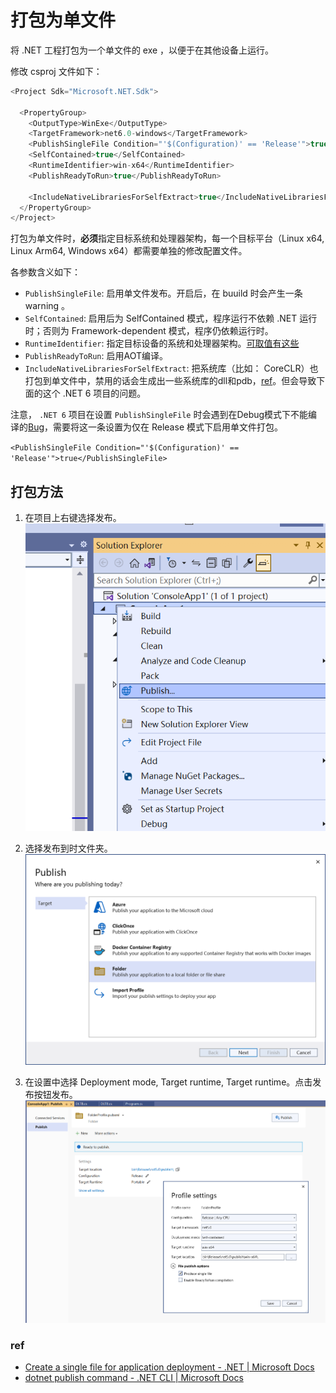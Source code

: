 # 打包为单文件

将 .NET 工程打包为一个单文件的 exe ，以便于在其他设备上运行。

修改 csproj 文件如下：

```c#
<Project Sdk="Microsoft.NET.Sdk">

  <PropertyGroup>
    <OutputType>WinExe</OutputType>
    <TargetFramework>net6.0-windows</TargetFramework>
	<PublishSingleFile Condition="'$(Configuration)' == 'Release'">true</PublishSingleFile>
	<SelfContained>true</SelfContained>
	<RuntimeIdentifier>win-x64</RuntimeIdentifier>
	<PublishReadyToRun>true</PublishReadyToRun>

    <IncludeNativeLibrariesForSelfExtract>true</IncludeNativeLibrariesForSelfExtract>
  </PropertyGroup>
</Project>
```

打包为单文件时，**必须**指定目标系统和处理器架构，每一个目标平台（Linux x64, Linux Arm64, Windows x64）都需要单独的修改配置文件。

各参数含义如下：

* `PublishSingleFile`: 启用单文件发布。开启后，在 buuild 时会产生一条 warning 。
* `SelfContained`: 启用后为 SelfContained 模式，程序运行不依赖 .NET 运行时；否则为 Framework-dependent 模式，程序仍依赖运行时。
* `RuntimeIdentifier`: 指定目标设备的系统和处理器架构。[可取值有这些](https://docs.microsoft.com/en-us/dotnet/core/rid-catalog)
* `PublishReadyToRun`: 启用AOT编译。
* `IncludeNativeLibrariesForSelfExtract`: 把系统库（比如： CoreCLR）也打包到单文件中，禁用的话会生成出一些系统库的dll和pdb，[ref](https://stackoverflow.com/questions/65170327/net-5-publish-single-file-produces-exe-and-dlls)。但会导致下面的这个 .NET 6 项目的问题。

注意， `.NET 6` 项目在设置 `PublishSingleFile` 时会遇到在Debug模式下不能编译的[Bug](https://github.com/dotnet/runtime/issues/45382)，需要将这一条设置为仅在 Release 模式下启用单文件打包。

`<PublishSingleFile Condition="'$(Configuration)' == 'Release'">true</PublishSingleFile>`

## 打包方法

1. 在项目上右键选择发布。
![single-file-publish-1.png](single-file-publish-1.png)

2. 选择发布到时文件夹。
![single-file-publish-2.png](single-file-publish-2.png)

3. 在设置中选择 Deployment mode, Target runtime, Target runtime。点击发布按钮发布。
![single-file-publish-3.png](single-file-publish-3.png)


### ref

* [Create a single file for application deployment - .NET | Microsoft Docs](https://docs.microsoft.com/en-us/dotnet/core/deploying/single-file/overview?tabs=cli)
* [dotnet publish command - .NET CLI | Microsoft Docs](https://docs.microsoft.com/en-us/dotnet/core/tools/dotnet-publish)